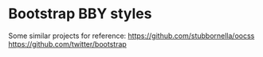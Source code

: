 # Bootstrap BBY styles

Some similar projects for reference:
https://github.com/stubbornella/oocss
https://github.com/twitter/bootstrap